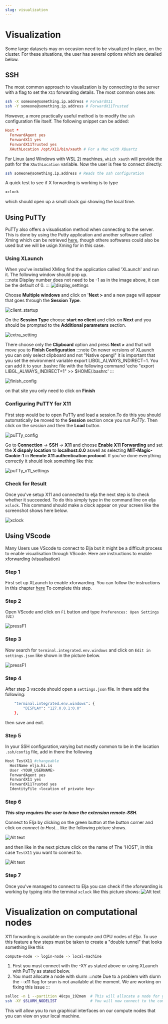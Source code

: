 ```yaml
---
slug: visualization
---
```


# Visualization
Some large datasets may on occasion need to be visualized in place, on the cluster. For these situations, the user has several options which are detailed below.

## SSH
The most common approach to visualization is by connecting to the server with a flag to set the `X11` forwarding details. The most common ones are:

```bash
ssh -X someone@something.ip.address # ForwardX11
ssh -Y someone@something.ip.address # ForwardX11Trusted
```

However, a more practically useful method is to modify the `ssh` configuration file itself. The following snippet can be added:

```conf
Host *
  ForwardAgent yes
  ForwardX11 yes
  ForwardX11Trusted yes
  XAuthLocation /opt/X11/bin/xauth # For a Mac with XQuartz
```

For Linux (and Windows with WSL 2) machines, `which xauth` will provide the path for the `XAuthLocation` variable. Now the user is free to connect directly:

```bash
ssh someone@something.ip.address # Reads the ssh configuration
```

A quick test to see if X forwarding is working is to type
```bash                                       
xclock
```
which should open up a small clock gui showing the local time.

## Using PuTTy
PuTTy also offers a visualisation method when connecting to the server. This is done by using the Putty application and another software called Xming which can be retrieved [here](http://www.straightrunning.com/XmingNotes/), though othere softwares could also be used but we will be usign Xming for in this case.


### Using XLaunch
When you've installed XMing find the application called 'XLaunch' and run it. The following window should pop up.  
:::note
Display number does not need to be -1 as in the image above, it can be the default of 0.
:::
![display_settings](../assets/x11_display_settings.png)

Choose **Multiple windows** and click on '**Next >** and a new page will appear that goes through the **Session Type**.

![client_startup](../assets/x11_client_startup.png)


On the **Session Type** choose **start no client** and click on **Next** and you should be prompted to the **Additional parameters** section.

![extra_setting](../assets/x11_extra_setting.png)




There choose only the **Clipboard** option and press **Next >** and that will move you to **Finish Configuration**
:::note
On newer versions of XLaunch you can only select clipboard and not "Native opengl" it is important that you set the environment variable export LIBGL_ALWAYS_INDIRECT=1.
You can add it to your .bashrc file with the following command 'echo "export LIBGL_ALWAYS_INDIRECT=1" >> $HOME/.bashrc'
:::

![finish_config](../assets/x11_finish_config.png)


on that site you only need to click on **Finish**


### Configuring PuTTY for X11
First step would be to open PuTTy and load a session.To do this you should automatically be moved to the **Session** section once you run *PuTTy*. Then click on the *session* and then the **Load** button.

![puTTy_config](../assets/putty_configuration.png)

Go to **Connection** -> **SSH** -> **X11** and  choose **Enable X11 Forwarding** and set the **X dispaly location** to **localhost:0.0** aswell as selecting **MIT-Magic-Cookie-1** in **Remote X11 authentication protocol**. If you've done everything correctly it should look something like this:

![puTTy_x11_settings](../assets/x11_puTTy_settings.png)

### Check for Result
Once you've setup X11 and connected to elja the next step is to check whether it succeeded. To do this simply type in the command line on elja ```xclock```. This command should make a clock appear on your screen like the screenshot shows here below. 

![xclock](../assets/x11_xclock.png)



## Using VScode
Many Users use VScode to connect to Elja but it might be a difficult process to enable visualisation through VScode. Here are instructions to enable xforwarding (visualisation)

### Step 1
First set up XLaunch to enable xforwarding. You can follow the instructions in this chapter [here](#using-xlaunch) To complete this step.

### Step 2
Open VScode and click on ```F1``` button and type ```Preferences: Open Settings (UI)```

![pressF1](../assets/PressF1.png)

### Step 3
Now search for ```terminal.integrated.env.windows``` and click on ```Edit in settings.json``` like shown in the picture below.

![pressF1](../assets/temrinal.integrated.env.windows_step%20-%20Copy.png)

### Step 4
After step 3 vscode should open a ```settings.json``` file. In there add the following:


```bash
    "terminal.integrated.env.windows": {    
        "DISPLAY": "127.0.0.1:0.0"
    },
```
then save and exit.

### Step 5 
In your SSH configuration,varying but mostly common to be in the location ```.ssh/config``` file, add in there the following

```bash
Host TestX11 #changeable
  HostName elja.hi.is
  User <YOUR_USERNAME>
  ForwardAgent yes
  ForwardX11 yes
  ForwardX11Trusted yes
  IdentityFile <location of private key>
```
### Step 6
***This step requires the user to have the extension remote-SSH.***

Connect to Elja by clicking on the green button at the button corner and click on *connect to Host...* like the following picture shows.

![Alt text](../assets/Connecting%20to%20Elja.jpg)

and then like in the next picture click on the name of The 'HOST', in this case ```TestX11``` you want to connect to.

![Alt text](../assets/SelectHost.jpg)

### Step 7
Once you've managed to connect to Elja you can check if the xforwarding is working by typing into the terminal ```xclock``` like this picture shows: 
![Alt text](../assets/vscode_xclock.jpg)

# Visualization on computational nodes
X11 forwarding is available on the compute and GPU nodes of *Elja*.
To use this feature a few steps must be taken to create a "double tunnel" that looks something like this 
```bash
compute-node -> login-node -> local-machine
```

1. First you must connect with the -XY as stated above or using XLaunch with PuTTy as stated below.
2. You must allocate a node with slurm 
:::note Due to a problem with slurm the --x11 flag for srun is not available at the moment. We are working on fixing this issue :::



```bash
salloc -n 1 --partition 48cpu_192mem  # This will allocate a node for you, salloc can use the same flags as srun and batch scripts.
ssh -XY $SLURM_NODELIST               # You will now connect to the compute node with an X11 tunnel.
```

This will allow you to run graphical interfaces on our compute nodes that you can view on your local machine.


